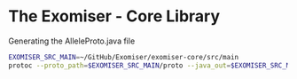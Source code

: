 The Exomiser - Core Library
===============================================================

Generating the AlleleProto.java file
```bash
EXOMISER_SRC_MAIN=~/GitHub/Exomiser/exomiser-core/src/main
protoc --proto_path=$EXOMISER_SRC_MAIN/proto --java_out=$EXOMISER_SRC_MAIN/java $EXOMISER_SRC_MAIN/proto/allele.proto
```
